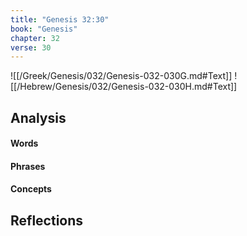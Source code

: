 ```yaml
---
title: "Genesis 32:30"
book: "Genesis"
chapter: 32
verse: 30
---
```

![[/Greek/Genesis/032/Genesis-032-030G.md#Text]]
![[/Hebrew/Genesis/032/Genesis-032-030H.md#Text]]

## Analysis

#### Words

#### Phrases

#### Concepts

## Reflections
